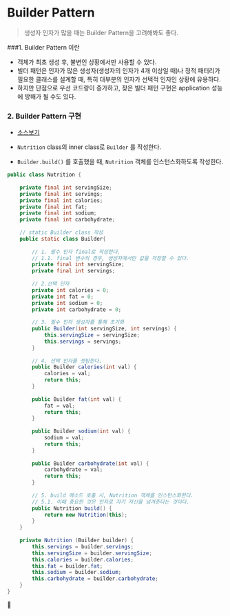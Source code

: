 # Builder Pattern

> 생성자 인자가 많을 때는 Builder Pattern을 고려해봐도 좋다.

###1. Builder Pattern 이란

- 객체가 최초 생성 후, 불변인 상황에서만 사용할 수 있다.
- 빌더 패턴은 인자가 많은 생성자(생성자의 인자가 4개 이상일 때)나 정적 패터리가 필요한 클래스를 설계할 때, 특히 대부분의 인자가 선택적 인자인 상황에 유용하다. 
- 하지만 단점으로 우선 코드량이 증가하고, 잦은 빌더 패턴 구현은 application 성능에 방해가 될 수도 있다.



### 2. Builder Pattern 구현

- [소스보기](https://goo.gl/DbPQKU)


- `Nutrition` class의 inner class로  `Builder` 를 작성한다.
- `Builder.build()` 를 호출했을 때, `Nutrition` 객체를 인스턴스화하도록 작성한다. 

```java
public class Nutrition {
	
	private final int servingSize;
	private final int servings;
	private final int calories;
	private final int fat;
	private final int sodium;
	private final int carbohydrate;
	
	// static Builder class 작성 
	public static class Builder{
		
		// 1. 필수 인자 final로 작성한다.
		// 1.1. final 변수의 경우, 생성자에서만 값을 저장할 수 있다.
		private final int servingSize;
		private final int servings;
		
		// 2.선택 인자
		private int calories = 0;
		private int fat = 0;
		private int sodium = 0;
		private int carbohydrate = 0;
		
		// 3. 필수 인자 생성자를 통해 초기화 
		public Builder(int servingSize, int servings) {
			this.servingSize = servingSize;
			this.servings = servings;
		}
		
		// 4. 선택 인자를 셋팅한다. 
		public Builder calories(int val) {
			calories = val;
			return this;	
		}
		
		public Builder fat(int val) {
			fat = val;
			return this;
		}
		
		public Builder sodium(int val) {
			sodium = val;
			return this;
		}
		
		public Builder carbohydrate(int val) {
			carbohydrate = val;
			return this;
		}
		
		// 5. build 메소드 호출 시, Nutrition 객체를 인스턴스화한다.
		// 5.1. 이때 중요한 것은 인자로 자기 자신을 넘겨준다는 것이다.
		public Nutrition build() {
			return new Nutrition(this);
		}
	}
	
	private Nutrition (Builder builder) {
		this.servings = builder.servings;
		this.servingSize = builder.servingSize;
		this.calories = builder.calories;
		this.fat = builder.fat;
		this.sodium = builder.sodium;
		this.carbohydrate = builder.carbohydrate;
	}
}	
```

  